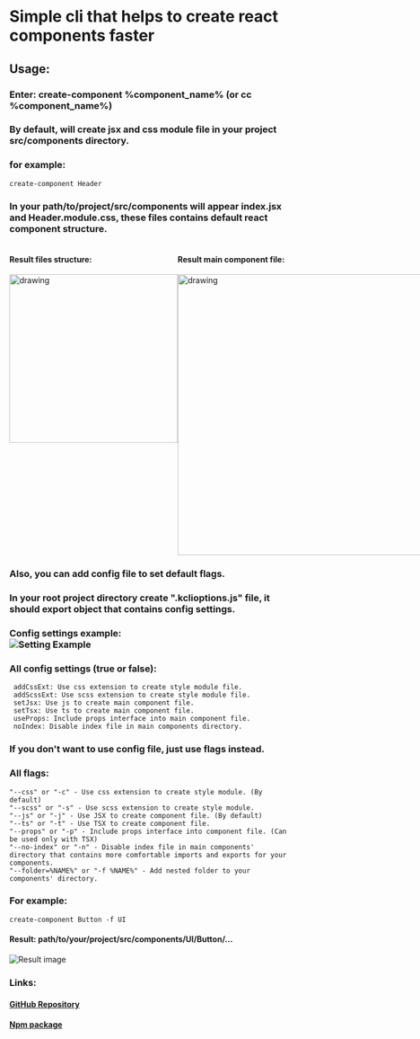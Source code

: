 
# Simple cli that helps to create react components faster

## Usage:

### Enter: create-component %component_name% (or cc %component_name%)

### By default, will create jsx and css module file in your project src/components directory.

### for example:

```   
create-component Header   
```   

### In your path/to/project/src/components will appear index.jsx and Header.module.css, these files contains default react component structure.
<div style="display: flex; justify-content: space-between;">    
    <div>    
        <h4>Result files structure:</h4>    
        <img src="https://i.ibb.co/kqCQKVm/Code-r371a-Kp-S5y.png" alt="drawing" width="300"/>    
    </div>    
    <div>    
        <h4>Result main component file:</h4>    
        <img src="https://i.ibb.co/G0WNjfX/MAIN.png" alt="drawing" width="500"/>    
    </div>    
    <div>    
        <h4>Result styles module file:</h4>    
        <img src="https://i.ibb.co/P49TT6c/STYLES.png" alt="drawing" width="200"/>    
    </div>    
    <div>    
        <h4>Result index file:</h4>    
        <img src="https://i.ibb.co/Q90MS2T/INDEX.png" alt="drawing" width="400"/>    
    </div>    
</div>    

### Also, you can add config file to set default flags.
### In your root project directory create ".kclioptions.js" file, it should export object that contains config settings.

### Config settings example:  <br>![Setting Example](https://i.ibb.co/8cW7qM8/Code-ZUJQ6-FPFRu.png)

### All config settings (true or false):
```  
 addCssExt: Use css extension to create style module file.   
 addScssExt: Use scss extension to create style module file.   
 setJsx: Use js to create main component file.   
 setTsx: Use ts to create main component file.   
 useProps: Include props interface into main component file.   
 noIndex: Disable index file in main components directory.  
```  

### If you don't want to use config file, just use flags instead.

### All flags:
```  
"--css" or "-c" - Use css extension to create style module. (By default)   
"--scss" or "-s" - Use scss extension to create style module.   
"--js" or "-j" - Use JSX to create component file. (By default)   
"--ts" or "-t" - Use TSX to create component file.   
"--props" or "-p" - Include props interface into component file. (Can be used only with TSX)   
"--no-index" or "-n" - Disable index file in main components' directory that contains more comfortable imports and exports for your components.   
"--folder=%NAME%" or "-f %NAME%" - Add nested folder to your components' directory.   
```  

### For example:

```   
create-component Button -f UI   
```   

#### Result: path/to/your/project/src/components/UI/Button/...
![Result image](https://i.ibb.co/9tHS0Sc/Code-g-IOQzr-Vgm-T.png)

### Links:

#### [GitHub Repository](https://github.com/ajiways/create-component-cli)

#### [Npm package](https://www.npmjs.com/package/@kswbtw/create-component-cli)